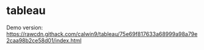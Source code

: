 # tableau

Demo version: https://rawcdn.githack.com/calwin9/tableau/75e69f817633a68999a98a79e2caa98b2ce58d01/index.html
